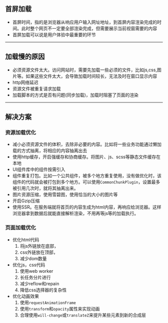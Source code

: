## 首屏加载
- 首屏时间，指的是浏览器从响应用户输入网址地址，到首屏内容渲染完成的时间。此时整个网页不一定要全部渲染完成，但需要展示当前视窗需要的内容
- 首屏加载可以说是用户体验中最重要的环节

---

## 加载慢的原因
- 必须资源文件太大。访问网站时，需要先加载一些必须的文件，比如js,css,图片等。如果这些文件太大，会导致加载时间较长，无法及时在窗口显示内容
- http网络延迟
- 资源文件被重复请求加载
- 加载脚本的方式是否有问题(同步加载)，加载时阻塞了页面的渲染

---

## 解决方案
### 资源加载优化
- 减小必须资源文件的体积，去除非必要的内容。比如将一些业务功能通过懒加载的方式抽离，将相应的内容抽离出去
- 使用http缓存，开启强缓存和协商缓存。将图片、js、scss等静态文件缓存在本地
- UI组件库中的组件按需引入
- 组件重复打包。比如一个公共组件，被多个地方重复使用，没有做优化时，该组件的代码就会被打包到多个地方。可以使用`CommonChunkPlugin`，设置最多被引用几次时，就将其抽离出来。
- 图片资源压缩，使用雪碧图，使用恰当的大小的图片等
- 开启Gzip压缩
- 使用SSR。在服务端就将首页的内容生成为html内容，再响应给浏览器。这样浏览器拿到数据后就能直接解析渲染，不用再等js等的加载执行。

### 页面加载优化
- 优化html代码
  1. 将js外链放在底部，
  2. css外链放在顶部，
  3. 减少dom数量
- 优化js，css代码
  1. 使用web worker
  2. 长任务分片进行
  3. 减少reflow和repain
  4. 降低css选择器的复杂性
- 优化动画效果
  1. 使用`requestAnimationFrame`
  2. 使用`transform`和`opacity`属性来实现动画
  3. 合理使用`will-change`或`translateZ`来提升某些元素到新的合成层